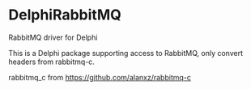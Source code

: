 # DelphiRabbitMQ
RabbitMQ driver for Delphi

This is a Delphi package supporting access to RabbitMQ, only convert headers from rabbitmq-c.

rabbitmq_c from https://github.com/alanxz/rabbitmq-c

